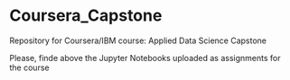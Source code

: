 # Coursera_Capstone
Repository for Coursera/IBM course: Applied Data Science Capstone

Please, finde above the Jupyter Notebooks uploaded as assignments for the course
